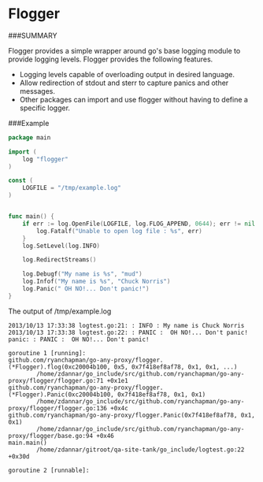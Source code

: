 Flogger
=======

###SUMMARY

Flogger provides a simple wrapper around go's base logging module to provide
logging levels.  Flogger provides the following features.

* Logging levels capable of overloading output in desired language.
* Allow redirection of stdout and sterr to capture panics and other messages. 
* Other packages can import and use flogger without having to define a specific
  logger. 

###Example

```go
package main

import (
    log "flogger"
)

const (
    LOGFILE = "/tmp/example.log"
)


func main() {
    if err := log.OpenFile(LOGFILE, log.FLOG_APPEND, 0644); err != nil {
        log.Fatalf("Unable to open log file : %s", err)
    }
    log.SetLevel(log.INFO)

    log.RedirectStreams()

    log.Debugf("My name is %s", "mud")
    log.Infof("My name is %s", "Chuck Norris")
    log.Panic(" OH NO!... Don't panic!")
}
```

The output of /tmp/example.log

```
2013/10/13 17:33:38 logtest.go:21: : INFO : My name is Chuck Norris
2013/10/13 17:33:38 logtest.go:22: : PANIC :  OH NO!... Don't panic!
panic: : PANIC :  OH NO!... Don't panic!

goroutine 1 [running]:
github.com/ryanchapman/go-any-proxy/flogger.(*Flogger).flog(0xc20004b100, 0x5, 0x7f418ef8af78, 0x1, 0x1, ...)
        /home/zdannar/go_include/src/github.com/ryanchapman/go-any-proxy/flogger/flogger.go:71 +0x1e1
github.com/ryanchapman/go-any-proxy/flogger.(*Flogger).Panic(0xc20004b100, 0x7f418ef8af78, 0x1, 0x1)
        /home/zdannar/go_include/src/github.com/ryanchapman/go-any-proxy/flogger/flogger.go:136 +0x4c
github.com/ryanchapman/go-any-proxy/flogger.Panic(0x7f418ef8af78, 0x1, 0x1)
        /home/zdannar/go_include/src/github.com/ryanchapman/go-any-proxy/flogger/base.go:94 +0x46
main.main()
        /home/zdannar/gitroot/qa-site-tank/go_include/logtest.go:22 +0x30d

goroutine 2 [runnable]:
```
